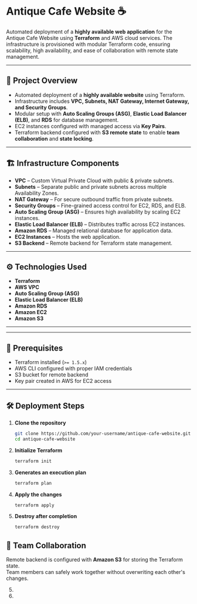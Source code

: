 # Antique Cafe Website ☕

Automated deployment of a **highly available web application** for the Antique Cafe Website using **Terraform** and AWS cloud services. The infrastructure is provisioned with modular Terraform code, ensuring scalability, high availability, and ease of collaboration with remote state management.  

---

## 🚀 Project Overview
- Automated deployment of a **highly available website** using Terraform.  
- Infrastructure includes **VPC, Subnets, NAT Gateway, Internet Gateway, and Security Groups**.  
- Modular setup with **Auto Scaling Groups (ASG)**, **Elastic Load Balancer (ELB)**, and **RDS** for database management.  
- EC2 instances configured with managed access via **Key Pairs**.  
- Terraform backend configured with **S3 remote state** to enable **team collaboration** and **state locking**.  

---

## 🏗️ Infrastructure Components
- **VPC** – Custom Virtual Private Cloud with public & private subnets.  
- **Subnets** – Separate public and private subnets across multiple Availability Zones.  
- **NAT Gateway** – For secure outbound traffic from private subnets.  
- **Security Groups** – Fine-grained access control for EC2, RDS, and ELB.  
- **Auto Scaling Group (ASG)** – Ensures high availability by scaling EC2 instances.  
- **Elastic Load Balancer (ELB)** – Distributes traffic across EC2 instances.  
- **Amazon RDS** – Managed relational database for application data.  
- **EC2 Instances** – Hosts the web application.  
- **S3 Backend** – Remote backend for Terraform state management.  

---

## ⚙️ Technologies Used
- **Terraform**  
- **AWS VPC**  
- **Auto Scaling Group (ASG)**  
- **Elastic Load Balancer (ELB)**  
- **Amazon RDS**  
- **Amazon EC2**  
- **Amazon S3**  

---


---

## 🔑 Prerequisites
- Terraform installed (`>= 1.5.x`)  
- AWS CLI configured with proper IAM credentials  
- S3 bucket for remote backend  
- Key pair created in AWS for EC2 access  

---

## 🛠️ Deployment Steps
1. **Clone the repository**  
   ```bash
   git clone https://github.com/your-username/antique-cafe-website.git
   cd antique-cafe-website
   ```

2. **Initialize Terraform**
   ```bash
   terraform init
   ```

3. **Generates an execution plan**
   ```bash
   terraform plan
   ```

4. **Apply the changes**
   ```bash
   terraform apply
   ```

5. **Destroy after completion**
   ```bash
   terraform destroy
   ```


## 👥 Team Collaboration

Remote backend is configured with **Amazon S3** for storing the Terraform state.  
Team members can safely work together without overwriting each other's changes.
   
5. 
4. 
